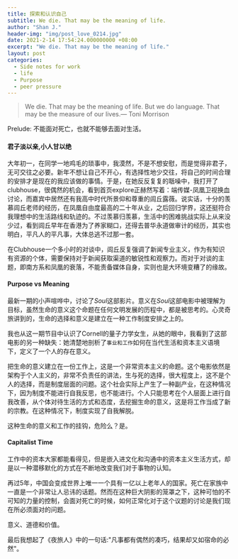```yaml
---
title: 探索和认识自己
subtitle: We die. That may be the meaning of life.
author: "Shan J."
header-img: "img/post_love_0214.jpg"
date: 2021-2-14 17:54:24.000000000 +08:00
excerpt: "We die. That may be the meaning of life."
layout: post
categories:
  - Side notes for work
  - life
  - Purpose
  - peer pressure
---
```


> We die. That may be the meaning of life. But we do language. That may be the measure of our lives.— Toni Morrison

Prelude: 不能面对死亡，也就不能够去面对生活。

#### **君子淡以亲,小人甘以绝**

大年初一，在同学一地鸡毛的琐事中，我漠然，不是不想安慰，而是觉得非君子，无可交往之必要。新年不想让自己不开心，有选择性地少交往，将自己的时间合理的安排才是现在的我应该做的事情。于是，在她反反复复的聒噪中，我打开了clubhouse，很偶然的机会，看到首页explore正赫然写着：端传媒-凤凰卫视换血讨论，而嘉宾中居然还有我高中时代所景仰和尊重的闾丘露薇。说实话，十分的羡慕闾丘老师的经历，在凤凰自由度最高的二十年从业，之后回归学界，这还挺符合我理想中的生活路线和轨迹的。不过羡慕归羡慕，生活中的困难挑战实际上从来没少过，看到闾丘早年在香港为了养家糊口，还得去普华永道做审计的经历，其实也明白，平凡人的平凡事，大体总逃不过那一套。

在Clubhouse一个多小时的对谈中，闾丘反复强调了新闻专业主义，作为有知识有资源的个体，需要保持对于新闻获取渠道的敏锐性和观察力。而对于对谈的主题，即南方系和凤凰的衰落，不能责备媒体自身，实则也是大环境变糟了的缘故。


#### **Purpose vs Meaning**

最新一期的小声喧哗中，讨论了*Soul*这部影片。意义在*Soul*这部电影中被理解为目标，虽然生命的意义这个命题在任何文明发展的历程中，都是被思考的。心灵奇旅讲到的，生命的选择和意义是建立在一种工作制度安排之上的。

我也从这一期节目中认识了Cornell的量子力学女生，从她的眼中，我看到了这部电影的另一种缺失：她清楚地剖析了`事业和工作`如何在当代生活和资本主义语境下，定义了一个人的存在意义。

把生命的意义建立在一份工作上，这是一个非常资本主义的命题。这个电影依然是架构于个人主义的，非常不负责任的讲法，生与死的选择，很大程度上，这不是个人的选择，而是制度层面的问题。这个社会实际上产生了一种副产业，在这种情况下，因为制度不能进行自我反思，也不能进行。个人只能思考在个人层面上进行自我改善，从个体对待生活的方式和态度，去挖掘生命的意义，这是将工作当成了新的宗教。在这种情况下，制度实现了自我解脱。

这种生命的意义和工作的挂钩，危险么？是。

#### **Capitalist Time**

工作中的资本大家都能看得见，但是嵌入进文化和沟通中的资本主义生活方式，却是以一种潜移默化的方式在不断地改变我们对于事物的认知。

再过5年，中国会变成世界上唯一一个具有一亿以上老年人的国家。死亡在家族中一直是一个非常让人忌讳的话题。然而在这种巨大阴影的笼罩之下，这种可怕的不可知的力量的控制，会面对死亡的时候，如何正常化对于这个议题的讨论是我们现在所必须面对的问题。

意义、道德和价值。

最后我想起了《夜旅人》中的一句话:"凡事都有偶然的凑巧，结果却又如宿命的必然"。

